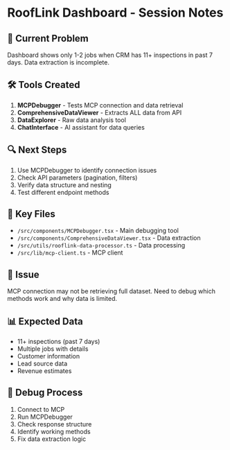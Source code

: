 # RoofLink Dashboard - Session Notes

## 🎯 **Current Problem**
Dashboard shows only 1-2 jobs when CRM has 11+ inspections in past 7 days. Data extraction is incomplete.

## 🛠️ **Tools Created**
1. **MCPDebugger** - Tests MCP connection and data retrieval
2. **ComprehensiveDataViewer** - Extracts ALL data from API
3. **DataExplorer** - Raw data analysis tool
4. **ChatInterface** - AI assistant for data queries

## 🔍 **Next Steps**
1. Use MCPDebugger to identify connection issues
2. Check API parameters (pagination, filters)
3. Verify data structure and nesting
4. Test different endpoint methods

## 📁 **Key Files**
- `/src/components/MCPDebugger.tsx` - Main debugging tool
- `/src/components/ComprehensiveDataViewer.tsx` - Data extraction
- `/src/utils/rooflink-data-processor.ts` - Data processing
- `/src/lib/mcp-client.ts` - MCP client

## 🚨 **Issue**
MCP connection may not be retrieving full dataset. Need to debug which methods work and why data is limited.

## 📊 **Expected Data**
- 11+ inspections (past 7 days)
- Multiple jobs with details
- Customer information
- Lead source data
- Revenue estimates

## 🔧 **Debug Process**
1. Connect to MCP
2. Run MCPDebugger
3. Check response structure
4. Identify working methods
5. Fix data extraction logic